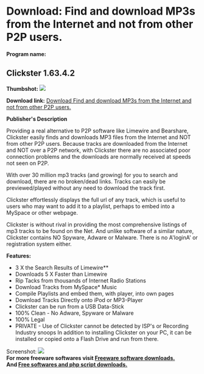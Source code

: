 # Download: Find and download MP3s from the Internet and not from other P2P users.

**Program name:**

## Clickster 1.63.4.2

  
**Thumbshot:** ![](http://www.freewarefiles.com/screenshot/clickster1_md.gif)   
  
**Download link:** [Download Find and download MP3s from the Internet and not from other P2P users.](http://freesoftwares.boysofts.com/Clickster_program_27789.html)  
  


**Publisher's Description**  
  


Providing a real alternative to P2P software like Limewire and Bearshare, Clickster easily finds and downloads MP3 files from the Internet and NOT from other P2P users. Because tracks are downloaded from the Internet and NOT over a P2P network, with Clickster there are no associated poor connection problems and the downloads are normally received at speeds not seen on P2P. 

With over 30 million mp3 tracks (and growing) for you to search and download, there are no broken/dead links. Tracks can easily be previewed/played without any need to download the track first.

Clickster effortlessly displays the full url of any track, which is useful to users who may want to add it to a playlist, perhaps to embed into a MySpace or other webpage.

Clickster is without rival in providing the most comprehensive listings of mp3 tracks to be found on the Net. And unlike software of a similar nature, Clickster contains NO Spyware, Adware or Malware. There is no A'loginA' or registration system either.

**Features:**

  * 3 X the Search Results of Limewire** 
  * Downloads 5 X Faster than Limewire 
  * Rip Tacks from thousands of Internet Radio Stations 
  * Download Tracks from MySpace* Music 
  * Compile Playlists and embed them, with player, into own pages 
  * Download Tracks Directly onto iPod or MP3-Player 
  * Clickster can be run from a USB Data-Stick 
  * 100% Clean - No Adware, Spyware or Malware 
  * 100% Legal 
  * PRIVATE - Use of Clickster cannot be detected by ISP's or Recording Industry snoops 
In addition to installing Clickster on your PC, it can be installed or copied onto a Flash Drive and run from there. 

  
  
Screenshot: ![](http://www.freewarefiles.com/screenshot/clickster1.gif)   
**For more freeware softwares visit [Freeware software downloads.](http://freesoftwares.boysofts.com/)**   
**And [Free softwares and php script downloads.](http://www.boysofts.com/)**
